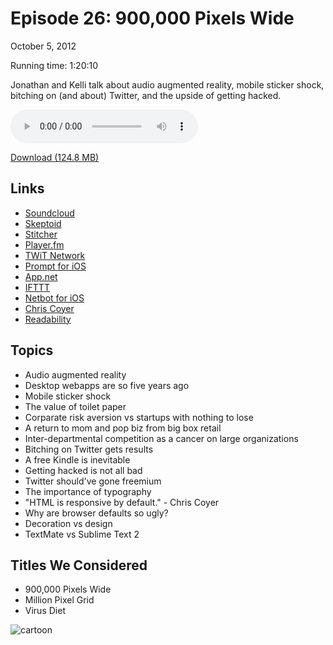 Episode 26: 900,000 Pixels Wide
====
October 5, 2012

Running time: 1:20:10

Jonathan and Kelli talk about audio augmented reality, mobile sticker shock, bitching on (and about) Twitter, and the upside of getting hacked.

<audio preload="auto" controls>
	<source src="https://s3.amazonaws.com/nitch/Episode_26_900000_Pixels_Wide.mp3" type="audio/mpeg" />
	<source src="https://s3.amazonaws.com/nitch/Episode_26_900000_Pixels_Wide.ogg" type="audio/ogg" />
</audio>

[Download (124.8 MB)](https://s3.amazonaws.com/nitch/Episode_26_900000_Pixels_Wide.mp3 "Episode 26: 900,000 Pixels Wide")

## Links

* [Soundcloud](http://soundcloud.com/ "SoundCloud - Share Your Sounds")
* [Skeptoid](http://skeptoid.com/ "Skeptoid: Critical Analysis Podcast")
* [Stitcher](http://www.stitcher.com/ "Talk radio, podcasts and live radio on demand in 1 mobile app | Stitcher Smart Radio")
* [Player.fm](http://player.fm/ "Player FM - Find and Play Podcasts")
* [TWiT Network](http://twit.tv/ "Home | TWiT.TV")
* [Prompt for iOS](http://www.panic.com/blog/2011/04/introducing-prompt-ssh-for-ios/ "Panic Blog  &raquo; Introducing Prompt. Nice SSH for iOS.")
* [App.net](https://join.app.net/ "Join the Movement - App.net")
* [IFTTT](http://ifttt.com)
* [Netbot for iOS](http://tapbots.com/software/netbot/ "Netbot &mdash; Tapbots")
* [Chris Coyer](http://css-tricks.com/ "CSS-Tricks")
* [Readability](http://www.readability.com/ "A Free Web &amp; Mobile App for Reading Comfortably &#8212; Readability")

## Topics

* Audio augmented reality
* Desktop webapps are so five years ago
* Mobile sticker shock
* The value of toilet paper
* Corparate risk aversion vs startups with nothing to lose
* A return to mom and pop biz from big box retail
* Inter-departmental competition as a cancer on large organizations
* Bitching on Twitter gets results
* A free Kindle is inevitable
* Getting hacked is not all bad
* Twitter should've gone freemium
* The importance of typography
* "HTML is responsive by default." - Chris Coyer
* Why are browser defaults so ugly?
* Decoration vs design
* TextMate vs Sublime Text 2

## Titles We Considered

* 900,000 Pixels Wide
* Million Pixel Grid
* Virus Diet

![cartoon](/podcast/imgs/26.png)
